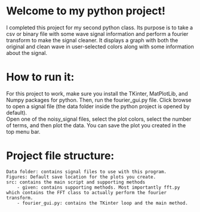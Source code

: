 # Welcome to my python project!

I completed this project for my second python class. Its purpose is to take a csv or binary file with some wave signal information and perform a fourier transform to make the signal cleaner. It displays a graph with both the original and clean wave in user-selected colors along with some information about the signal.

# How to run it:
For this project to work, make sure you install the TKinter, MatPlotLib, and Numpy packages for python.
Then, run the fourier_gui.py file. 
Click browse to open a signal file (the data folder inside the python project is opened by default).    
Open one of the noisy_signal files, select the plot colors, select the number of terms, and then plot the data.
You can save the plot you created in the top menu bar.

# Project file structure:
    Data folder: contains signal files to use with this program.
    Figures: Default save location for the plots you create.
    src: contains the main script and supporting methods
        - given: contains supporting methods. Most importantly fft.py which contains the FFT class to actually perform the fourier transform.
        - fourier_gui.py: contains the TKinter loop and the main method.
